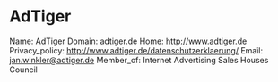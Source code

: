 
# AdTiger

Name: AdTiger
Domain: adtiger.de
Home: http://www.adtiger.de
Privacy_policy: http://www.adtiger.de/datenschutzerklaerung/
Email: jan.winkler@adtiger.de
Member_of: Internet Advertising Sales Houses Council

